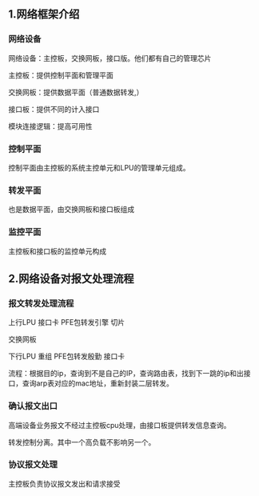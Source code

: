 ## 1.网络框架介绍

### 网络设备

网络设备：主控板，交换网板，接口版。他们都有自己的管理芯片

主控板：提供控制平面和管理平面

交换网板：提供数据平面（普通数据转发,）

接口板：提供不同的计入接口

模块连接逻辑：提高可用性

### 控制平面

控制平面由主控板的系统主控单元和LPU的管理单元组成。

### 转发平面

也是数据平面，由交换网板和接口板组成

### 监控平面

主控板和接口板的监控单元构成



## 2.网络设备对报文处理流程

### 报文转发处理流程

上行LPU 接口卡 PFE包转发引擎 切片

交换网板

下行LPU 重组 PFE包转发殷勤 接口卡

流程：根据目的ip，查询到不是自己的IP，查询路由表，找到下一跳的ip和出接口，查询arp表对应的mac地址，重新封装二层转发。

### 确认报文出口

高端设备业务报文不经过主控板cpu处理，由接口板提供转发信息查询。

转发控制分离。其中一个高负载不影响另一个。

### 协议报文处理

主控板负责协议报文发出和请求接受
















